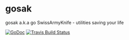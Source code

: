 # gosak
gosak a.k.a go SwissArmyKnife - utilities saving your life

[![GoDoc](https://godoc.org/github.com/iKala/gosak?status.svg)](http://godoc.org/github.com/iKala/gosak)
[![Travis Build Status](https://travis-ci.org/iKala/gosak.svg?branch=master)](https://travis-ci.org/iKala/gosak)
